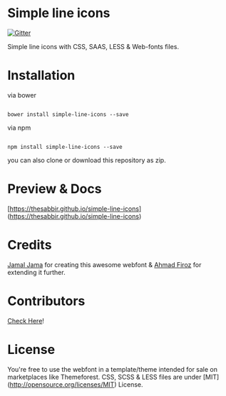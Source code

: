 Simple line icons
====

[![Gitter](https://badges.gitter.im/Join%20Chat.svg)](https://gitter.im/thesabbir/simple-line-icons?utm_source=badge&utm_medium=badge&utm_campaign=pr-badge&utm_content=badge)

Simple line icons with CSS, SAAS, LESS & Web-fonts files.

Installation
====

via bower

```shell

bower install simple-line-icons --save

```
via npm

```shell

npm install simple-line-icons --save

```

you can also clone or download this repository as zip.

Preview & Docs
===
[https://thesabbir.github.io/simple-line-icons] (https://thesabbir.github.io/simple-line-icons)


Credits
===
[Jamal Jama](https://twitter.com/byjml) for creating this awesome webfont & [Ahmad Firoz](https://twitter.com/firoz_usf) for extending it further.

Contributors
====
[Check Here](https://github.com/thesabbir/simple-line-icons/graphs/contributors)!

License
====
You're free to use the webfont in a template/theme intended for sale on marketplaces like Themeforest.
CSS, SCSS & LESS files are under [MIT] (http://opensource.org/licenses/MIT) License.
